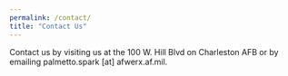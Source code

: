 ```yaml
---
permalink: /contact/
title: "Contact Us"
---
```


Contact us by visiting us at the 100 W. Hill Blvd on Charleston AFB or by emailing palmetto.spark [at] afwerx.af.mil.

  




